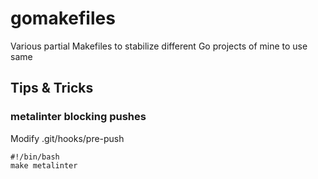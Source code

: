 # gomakefiles

Various partial Makefiles to stabilize different Go projects of mine to use same

## Tips & Tricks

### metalinter blocking pushes

Modify .git/hooks/pre-push

    #!/bin/bash
    make metalinter


